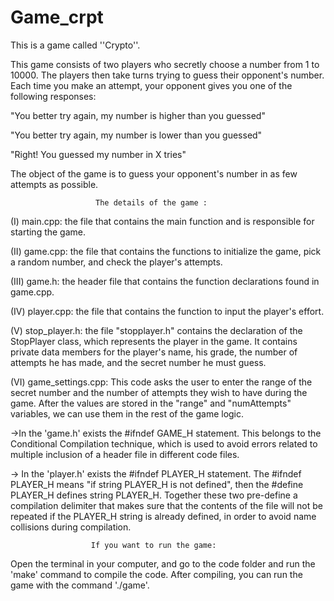 # Game_crpt
This is a game called ''Crypto''. 

This game consists of two players who secretly choose a number from 1 to 10000. The players then take turns trying to guess their opponent's number. Each time you make an attempt, your opponent gives you one of the following responses:
             
 "You better try again, my number is higher than you guessed"
             
 "You better try again, my number is lower than you guessed"
              
 "Right! You guessed my number in X tries"

The object of the game is to guess your opponent's number in as few attempts as possible. 

                       The details of the game :

(I) main.cpp: the file that contains the main function and is responsible for starting the game.

(II) game.cpp: the file that contains the functions to initialize the game, pick a random number, and check the player's attempts.

(III) game.h: the header file that contains the function declarations found in game.cpp.

(IV) player.cpp: the file that contains the function to input the player's effort.

(V) stop_player.h: the file "stopplayer.h" contains the declaration of the StopPlayer class, which represents the player in the game. It contains private data members for the player's name, his grade, the number of attempts he has made, and the secret number he must guess.

(VI) game_settings.cpp: This code asks the user to enter the range of the secret number and the number of attempts they wish to have during the game.
After the values are stored in the "range" and "numAttempts" variables, we can use them in the rest of the game logic.

->In the 'game.h' exists the #ifndef GAME_H statement. This belongs to the Conditional Compilation technique, which is used to avoid errors related to multiple inclusion of a header file in different code files.

-> In the 'player.h' exists the #ifndef PLAYER_H statement. The #ifndef PLAYER_H means "if string PLAYER_H is not defined", then the #define PLAYER_H defines string PLAYER_H. Together these two pre-define a compilation delimiter that makes sure that the contents of the file will not be repeated if the PLAYER_H string is already defined, in order to avoid name collisions during compilation.

                      If you want to run the game:
Open the terminal in your computer, and go to the code folder and run the 'make' command to compile the code. 
After compiling, you can run the game with the command './game'.